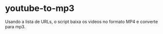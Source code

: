 # youtube-to-mp3

Usando a lista de URLs, o script baixa os videos no formato MP4 e converte para mp3.


